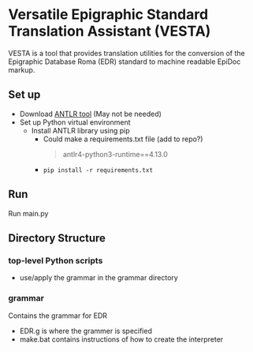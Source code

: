# Versatile Epigraphic Standard Translation Assistant (VESTA)
VESTA is a tool that provides translation utilities for the conversion of the Epigraphic Database Roma (EDR) standard to machine readable EpiDoc markup.

## Set up

  * Download [ANTLR tool](https://www.antlr.org/) (May not be needed)
  * Set up Python virtual environment
    * Install ANTLR library using pip
      * Could make a requirements.txt file (add to repo?)
        > antlr4-python3-runtime==4.13.0
      * `pip install -r requirements.txt`


## Run 

Run main.py

## Directory Structure

### top-level Python scripts
  * use/apply the grammar in the grammar directory

### grammar

Contains the grammar for EDR
  * EDR.g is where the grammer is specified
  * make.bat contains instructions of how to create the interpreter

